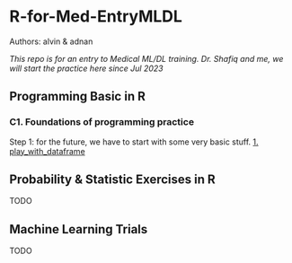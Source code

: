 # R-for-Med-EntryMLDL
Authors: alvin & adnan

_This repo is for an entry to Medical ML/DL training. Dr. Shafiq and me, we will start the practice here since Jul 2023_

## Programming Basic in R
### C1. Foundations of programming practice
Step 1: for the future, we have to start with some very basic stuff. [1. play_with_dataframe](/Programming_Basic_in_R/play_with_dataframe.Rmd)



## Probability & Statistic Exercises in R
TODO

## Machine Learning Trials
TODO
